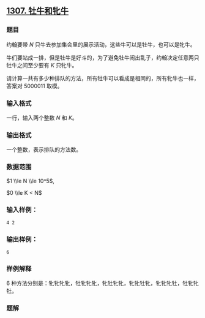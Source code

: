 ## [1307\. 牡牛和牝牛](https://www.acwing.com/problem/content/1309/)

### 题目

约翰要带 $N$ 只牛去参加集会里的展示活动，这些牛可以是牡牛，也可以是牝牛。

牛们要站成一排，但是牡牛是好斗的，为了避免牡牛闹出乱子，约翰决定任意两只牡牛之间至少要有 $K$ 只牝牛。

请计算一共有多少种排队的方法，所有牡牛可以看成是相同的，所有牝牛也一样，答案对 $5000011$ 取模。

### 输入格式

一行，输入两个整数 $N$ 和 $K$。

### 输出格式

一个整数，表示排队的方法数。

### 数据范围

$1 \\le N \\le 10^5$,

$0 \\le K < N$

### 输入样例：

```
4 2
```

### 输出样例：

```
6
```

### 样例解释

$6$ 种方法分别是：牝牝牝牝，牡牝牝牝，牝牡牝牝，牝牝牡牝，牝牝牝牡，牡牝牝牡。

### 题解

